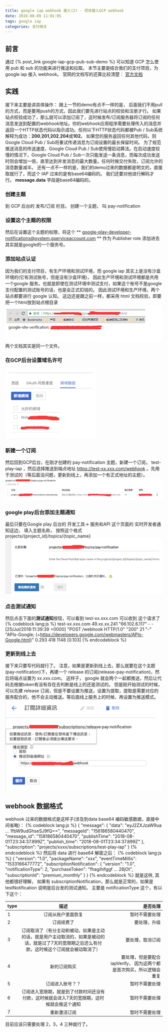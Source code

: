 ```yaml
---
title: google iap webhook 接入(2) - 项目接入GCP webhook
date: 2018-08-09 11:01:05
tags: google iap
categories: 支付相关
---
```

## 前言
通过 {% post_link google-iap-gcp-pub-sub-demo %} 可以知道 GCP 怎么使用 pub 和 sub 的功能来进行推送和拉取。
本节主要是结合我们的支付项目，为 google iap 接入 webhook。
官网的文档写的还算比较清楚： [官方文档](https://developer.android.com/google/play/billing/realtime_developer_notifications)
<!--more-->
## 实践
接下来主要是讲具体操作：
跟上一节的demo有点不一样的是， 后面我们不用pull的方式，而是要用push的方式，因此我们要先进行站点的校验和注册才行。
如果站点校验成功了，那么就可以添加订阅了，这时候发布/订阅服务器将订阅的任何消息发送到配置的webhook地址。你的webhook应用程序需要处理传入的消息并返回一个HTTP状态代码以指示成功。任何以下HTTP状态代码都被Pub / Sub系统解释为成功：**200**,**201**,**202**,**204**或**102**。 如果您的服务返回任何其他代码，则Google Cloud Pub / Sub将重试传递消息为订阅设置的最长保留时间。
为了规范推送消息的传送速度，Google Cloud Pub / Sub使用慢启动算法。在启动速度较慢的情况下，Google Cloud Pub / Sub一次只能发送一条消息，而每次成功发送时则会增加一倍，直至达到并发消息的最大数量。任何时候交付失败，订阅允许的消息数量减半。
还有一点不一样的是，我们的demo过来的数据都是明文的，直接取就行了，而这个 IAP 过来的是有base64编码的。 我们还要对他进行解码才行。 **message.data** 字段是base64编码的。
### 创建主题
到 GCP 后台的 发布/订阅 栏目。 创建一个主题， 叫 pay-notification 
### 设置这个主题的权限
然后在设置这个主题的权限，将这个 ** google-play-developer-notifications@system.gserviceaccount.com ** 作为 Publisher role 添加进去
其实就是google的一个服务号。
### 添加站点认证
因为我们的支付项目，有生产环境和测试环境，而 google iap 其实上是没有沙盒环境的(它有测试账号，但是没有沙盒环境)， 因此生产环境和测试环境都是共用一个google 服务。也就是即使在测试环境中测试支付，如果这个账号不是google 支付配置的测试账号的话，也是会正式扣钱的。
因此测试环境和生产环境，两个站点都要进行 google 认知。 这边还是跟之前一样，都采用 html 文档校验，即要把一个html放到站点根目录
![1](google-iap-gcp-webhook/1.png)
两个文档其实是同一个文件。
### 在GCP后台设置域名许可
![1](google-iap-gcp-webhook/2.png)
### 新建一个订阅
然后回到GCP后台，在刚才创建的 pay-notification 主题，新建一个订阅， test-play-iap ，然后选择推送到端点地址 https://test-xx.xxx.com/webhook 。先用于测试的（等后面没问题，更新到线上，再添加一个有正式地址的主题）。
![1](google-iap-gcp-webhook/3.png)
### google play后台添加主题通知
最后只要在Google play 后台的 开发工具-> 服务和API 这个页面的 实时开发者通知这边， 填入主题名称， 按照这个格式 projects/{project_id}/topics/{topic_name}
![1](google-iap-gcp-webhook/4.png)
### 点击测试通知
然后点击下面的**测试通知**按钮，可以看到 test-xx.xxx.com 可以收到 这个请求了
{% codeblock lang:js %}
test-xx.xxx.com 49.xx.xx.241 "66.102.6.117" - - [25/Jul/2018:11:39:39 +0000] "POST /webhook HTTP/1.0" "200" 21 "-" "APIs-Google; (+https://developers.google.com/webmasters/APIs-Google.html)" 0.293 418 1148 [0.103]
{% endcodeblock %}
### 更新到线上去
接下来只要写代码就行了。 注意，如果是更新到线上去，那么就要在这个主题(pay-notification)下，再建一个 release 的订阅(release-pay-notification)，然后将端点设置为  xx.xxx.com。 这样子， google 就会两个一起都推送，然后让代码去根据token有没有存在去判断是线上的还是测试的。
但是刚开始测试的时候，可以先建 release 订阅，但是不要设置为推送，设置为提取，提取是需要对应的服务配合的，他不会主动推送。等后面线上服务上的时候，再设置为推送模式。
![1](google-iap-gcp-webhook/5.png)
## webhook 数据格式
webhook 过来的数据格式是这样子(涉及到data base64 编码敏感数据，直接中间省略)：
{% codeblock lang:js %}
{
    "message": {
        "data": "eyJ2ZXJzaW9ua ... 1fbW9udGhseSJ9fQ==",
        "messageId": "158186580440470",
        "message_id": "158186580440470",
        "publishTime": "2018-08-01T23:34:37.899Z",
        "publish_time": "2018-08-01T23:34:37.899Z"
    },
    "subscription": "projects/xxxx/subscriptions/test-play-iap"
}
{% endcodeblock %}
然后将 data 进行 base64 解密之后：
{% codeblock lang:js %}
{
    "version": "1.0",
    "packageName": "xxx",
    "eventTimeMillis": "1533166477772",
    "subscriptionNotification": {
        "version": "1.0",
        "notificationType": 2,
        "purchaseToken": "fhagihifggf ... 28jOt",
        "subscriptionId": "premium_monthly"
    }
}
{% endcodeblock %}
就是这样, 其他都很好理解， 如果有 subscriptionNotification，那么就是正常的，如果是 testNotification 说明是后台发的测试通知。
主要是 notificationType 这个，有以下这个：

|type	|描述|	是否处理 |
| ------------- |:-------------:| -----:|
|1	|订阅从账户里面恢复	|暂时不需要处理|
|2	|订阅续费了	|要处理，升级|
|3	|订阅取消了（有分主动和被动，如果是主动的话，就是用户主动取消的，如果是被动的话，就是过了7天的宽限期之后还么有付款，这时候这个订阅就会被动取消了）	|要处理，取消订阅|
|4	|新的订阅购买	|要处理，但是要配合 iapVerify， 因为这两个都是首次购买，所以逻辑会重复|
|5	|订阅进入账号？？	|暂时不需要处理|
|6	|订阅进入宽限期，就是到了付款时间还没有付款，这时候就会进入7天的宽限期，这时候就会推这个通知	|暂时不需要处理|
|7	|重新激活订阅	|暂时不需要处理|

目前应该只需要处理 2，3，4 三种就行了。

